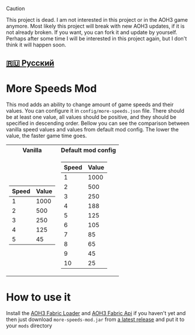 > [!CAUTION]
> This project is dead. I am not interested in this project or in the AOH3 game anymore.
> Most likely this project will break with new AOH3 updates, if it is not already broken.
> If you want, you can fork it and update by yourself.
> Perhaps after some time I will be interested in this project again, but I don't think it will happen soon.

[🇷🇺 Русский](https://github.com/MushroomMif/more-speeds-mod/blob/master/RUSSIAN.md)
-----
More Speeds Mod
=====
This mod adds an ability to change amount of game speeds and their values.
You can configure it in `config/more-speeds.json` file.
There should be at least one value, all values should be positive, and
they should be specified in descending order. 
Bellow you can see the comparison between vanilla speed values and values
from default mod config. The lower the value, the faster game time goes.

<table>
<tr><th>Vanilla</th><th>Default mod config</th></tr>
<tr><td>

| Speed | Value |
|-------|-------|
| 1     | 1000  |
| 2     | 500   |
| 3     | 250   |
| 4     | 125   |
| 5     | 45    |

</td><td>

| Speed | Value |
|-------|-------|
| 1     | 1000  |
| 2     | 500   |
| 3     | 250   |
| 4     | 188   |
| 5     | 125   |
| 6     | 105   |
| 7     | 85    |
| 8     | 65    |
| 9     | 45    |
| 10    | 25    |

</td></tr> </table>

# How to use it
Install the [AOH3 Fabric Loader](https://github.com/MushroomMif/aoh3-fabric-loader)
and [AOH3 Fabric Api](https://github.com/MushroomMif/aoh3-fabric-api)
if you haven't yet and then just download `more-speeds-mod.jar`
from [a latest release](https://github.com/MushroomMif/more-speeds-mod/releases/latest) 
and put it to your `mods` directory

